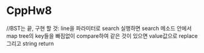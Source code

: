 # CppHw8


  //BST는 끝, 구현 할 것:  line을 파라미터로 search 실행하면 search 메소드 안에서 map tree의 key들을 빠짐없이 compare하여 같은 것이 있으면 value값으로 replace  그리고 string return
